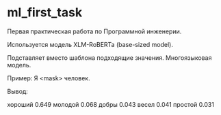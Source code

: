 # ml_first_task
Первая практическая работа по Программной инженерии.

Используется модель XLM-RoBERTa (base-sized model).

Подставляет вместо шаблона подходящие значения.
Многоязыковая модель.

Пример:
Я \<mask\> человек.

Вывод:

хороший
0.649
молодой
0.068
добры
0.043
весел
0.041
простой
0.031

